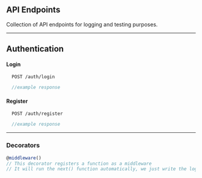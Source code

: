 ## API Endpoints

Collection of API endpoints for logging and testing purposes.

***

## Authentication

#### Login

```http
  POST /auth/login
```

```javascript
  //example response
```

#### Register

```http
  POST /auth/register
```

```javascript
  //example response
```

***

### Decorators

```javascript
@middleware()
// This decorator registers a function as a middleware
// It will run the next() function automatically, we just write the logic
```